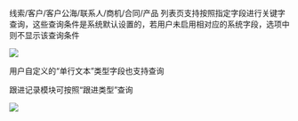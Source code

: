 线索/客户/客户公海/联系人/商机/合同/产品 列表页支持按照指定字段进行关键字查询，这些查询条件是系统默认设置的，若用户未启用相对应的系统字段，选项中则不显示该查询条件

![](file:///C:\Users\ADMINI~1\AppData\Local\Temp\ksohtml\wpsDBB.tmp.jpg)

用户自定义的“单行文本”类型字段也支持查询

跟进记录模块可按照“跟进类型”查询

![](file:///C:\Users\ADMINI~1\AppData\Local\Temp\ksohtml\wpsDCC.tmp.jpg)

